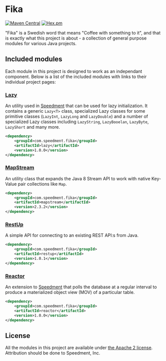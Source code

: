 # Fika
[![Maven Central](https://maven-badges.herokuapp.com/maven-central/com.speedment.fika/fika/badge.svg)](https://maven-badges.herokuapp.com/maven-central/com.speedment.fika/fika)
[![Hex.pm](https://img.shields.io/hexpm/l/plug.svg?maxAge=2592000)]()

"Fika" is a Swedish word that means "Coffee with something to it", and that is exactly what this project is about - a collection of general purpose modules for various Java projects.

## Included modules
Each module in this project is designed to work as an independant component. Below is a list of the included modules with links to their individual project pages:

### [Lazy](https://github.com/speedment/fika/wiki/Lazy)
An utility used in [Speedment](https://github.com/speedment/speedment) that can be used for lazy initialization. It contains a generic ```Lazy<T>``` class, specialized Lazy classes for some primitive classes (```LazyInt```, ```LazyLong``` and ```LazyDouble```) and a number of specialized Lazy classes including ```LazyString```, ```LazyBooelan```, ```LazyByte```, ```LazyShort``` and many more. 
```xml
<dependency>
    <groupId>com.speedment.fika</groupId>
    <artifactId>lazy</artifactId>
    <version>1.0.0</version>
</dependency>
```

### [MapStream](https://github.com/speedment/fika/wiki/MapStream)
An utility class that expands the Java 8 Stream API to work with native Key-Value pair collections like `Map`. 
```xml
<dependency>
    <groupId>com.speedment.fika</groupId>
    <artifactId>mapstream</artifactId>
    <version>2.3.2</version>
</dependency>
```

### [RestUp](https://github.com/speedment/fika/wiki/RestUp)
A simple API for connecting to an existing REST API:s from Java.
```xml
<dependency>
    <groupId>com.speedment.fika</groupId>
    <artifactId>restup</artifactId>
    <version>1.0.1</version>
</dependency>
```

### [Reactor](https://github.com/speedment/fika/wiki/Reactor)
An extension to [Speedment](https://github.com/speedment/speedment) that polls the database at a regular interval to produce a materialized object view (MOV) of a particular table.
```xml
<dependency>
    <groupId>com.speedment.fika</groupId>
    <artifactId>reactor</artifactId>
    <version>1.0.0</version>
</dependency>
```

## License
All the modules in this project are available under [the Apache 2 license](http://www.apache.org/licenses/LICENSE-2.0). 
Attribution should be done to Speedment, Inc.
